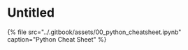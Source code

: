 # Untitled

{% file src="../.gitbook/assets/00\_python\_cheatsheet.ipynb" caption="Python Cheat Sheet" %}

